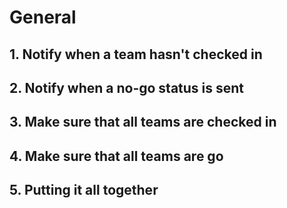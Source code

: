 # General

## 1. Notify when a team hasn't checked in

## 2. Notify when a no-go status is sent

## 3. Make sure that all teams are checked in

## 4. Make sure that all teams are go

## 5. Putting it all together
